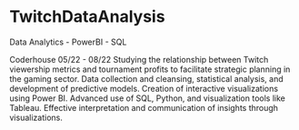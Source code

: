 # TwitchDataAnalysis
Data Analytics - PowerBI - SQL

Coderhouse
05/22 - 08/22
Studying the relationship between Twitch viewership metrics and tournament profits to facilitate strategic planning in the gaming sector. Data collection and cleansing, statistical analysis, and development of predictive models. Creation of interactive visualizations using Power BI. Advanced use of SQL, Python, and visualization tools like Tableau. Effective interpretation and communication of insights through visualizations.
